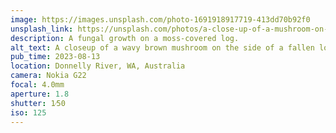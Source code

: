 ```yaml
---
image: https://images.unsplash.com/photo-1691918917719-413dd70b92f0
unsplash_link: https://unsplash.com/photos/a-close-up-of-a-mushroom-on-a-tree-Eh9i06Gzfdo
description: A fungal growth on a moss-covered log.
alt_text: A closeup of a wavy brown mushroom on the side of a fallen log. The log is covered in brown and green moss, and the photo is very vibrant and saturated.
pub_time: 2023-08-13
location: Donnelly River, WA, Australia
camera: Nokia G22
focal: 4.0mm
aperture: 1.8
shutter: 1⁄50
iso: 125
---
```

